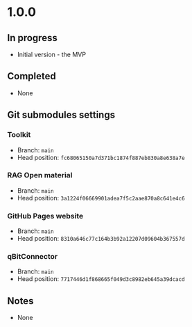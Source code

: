# 1.0.0

## In progress

- Initial version - the MVP

## Completed

- None

## Git submodules settings

### Toolkit

- Branch: `main`
- Head position: `fc68065150a7d371bc1874f887eb830a8e638a7e`

### RAG Open material

- Branch: `main`
- Head position: `3a1224f06669901adea7f5c2aae870a8c641e4c6`

### GitHub Pages website

- Branch: `main`
- Head position: `8310a646c77c164b3b92a12207d09604b367557d`

### qBitConnector

- Branch: `main`
- Head position: `7717446d1f868665f049d3c8982eb645a39dcacd`

## Notes

- None
